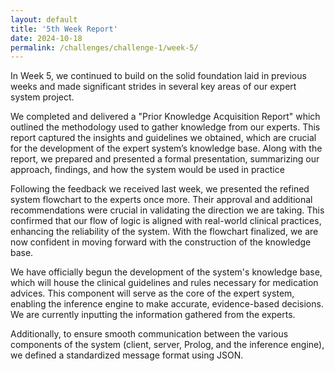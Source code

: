 ```yaml
---
layout: default
title: '5th Week Report'
date: 2024-10-18
permalink: /challenges/challenge-1/week-5/
---
```


In Week 5, we continued to build on the solid foundation laid in previous weeks and made significant strides in several key areas of our expert system project.

We completed and delivered a "Prior Knowledge Acquisition Report" which outlined the methodology used to gather knowledge from our experts. This report captured the insights and guidelines we obtained, which are crucial for the development of the expert system’s knowledge base. Along with the report, we prepared and presented a formal presentation, summarizing our approach, findings, and how the system would be used in practice

Following the feedback we received last week, we presented the refined system flowchart to the experts once more. Their approval and additional recommendations were crucial in validating the direction we are taking. This confirmed that our flow of logic is aligned with real-world clinical practices, enhancing the reliability of the system. With the flowchart finalized, we are now confident in moving forward with the construction of the knowledge base.

We have officially begun the development of the system's knowledge base, which will house the clinical guidelines and rules necessary for medication advices. This component will serve as the core of the expert system, enabling the inference engine to make accurate, evidence-based decisions. We are currently inputting the information gathered from the experts.

Additionally, to ensure smooth communication between the various components of the system (client, server, Prolog, and the inference engine), we defined a standardized message format using JSON.